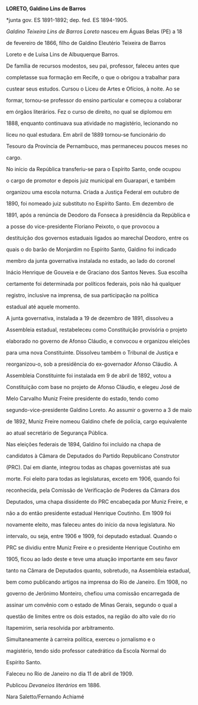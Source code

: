 **LORETO, Galdino Lins de Barros**



\*junta gov. ES 1891-1892; dep. fed. ES 1894-1905.



*Galdino Teixeira Lins de Barros Loreto* nasceu em Águas Belas (PE) a 18

de fevereiro de 1866, filho de Galdino Eleutério Teixeira de Barros

Loreto e de Luísa Lins de Albuquerque Barros.



De família de recursos modestos, seu pai, professor, faleceu antes que

completasse sua formação em Recife, o que o obrigou a trabalhar para

custear seus estudos. Cursou o Liceu de Artes e Ofícios, à noite. Ao se

formar, tornou-se professor do ensino particular e começou a colaborar

em órgãos literários. Fez o curso de direito, no qual se diplomou em

1888, enquanto continuava sua atividade no magistério, lecionando no

liceu no qual estudara. Em abril de 1889 tornou-se funcionário do

Tesouro da Província de Pernambuco, mas permaneceu poucos meses no

cargo.



No início da República transferiu-se para o Espírito Santo, onde ocupou

o cargo de promotor e depois juiz municipal em Guarapari, e também

organizou uma escola noturna. Criada a Justiça Federal em outubro de

1890, foi nomeado juiz substituto no Espírito Santo. Em dezembro de

1891, após a renúncia de Deodoro da Fonseca à presidência da República e

a posse do vice-presidente Floriano Peixoto, o que provocou a

destituição dos governos estaduais ligados ao marechal Deodoro, entre os

quais o do barão de Monjardim no Espírito Santo, Galdino foi indicado

membro da junta governativa instalada no estado, ao lado do coronel

Inácio Henrique de Gouveia e de Graciano dos Santos Neves. Sua escolha

certamente foi determinada por políticos federais, pois não há qualquer

registro, inclusive na imprensa, de sua participação na política

estadual até aquele momento.



A junta governativa, instalada a 19 de dezembro de 1891, dissolveu a

Assembleia estadual, restabeleceu como Constituição provisória o projeto

elaborado no governo de Afonso Cláudio, e convocou e organizou eleições

para uma nova Constituinte. Dissolveu também o Tribunal de Justiça e

reorganizou-o, sob a presidência do ex-governador Afonso Cláudio. A

Assembleia Constituinte foi instalada em 9 de abril de 1892, votou a

Constituição com base no projeto de Afonso Cláudio, e elegeu José de

Melo Carvalho Muniz Freire presidente do estado, tendo como

segundo-vice-presidente Galdino Loreto. Ao assumir o governo a 3 de maio

de 1892, Muniz Freire nomeou Galdino chefe de polícia, cargo equivalente

ao atual secretário de Segurança Pública.



Nas eleições federais de 1894, Galdino foi incluído na chapa de

candidatos à Câmara de Deputados do Partido Republicano Construtor

(PRC). Daí em diante, integrou todas as chapas governistas até sua

morte. Foi eleito para todas as legislaturas, exceto em 1906, quando foi

reconhecida, pela Comissão de Verificação de Poderes da Câmara dos

Deputados, uma chapa dissidente do PRC encabeçada por Muniz Freire, e

não a do então presidente estadual Henrique Coutinho. Em 1909 foi

novamente eleito, mas faleceu antes do início da nova legislatura. No

intervalo, ou seja, entre 1906 e 1909, foi deputado estadual. Quando o

PRC se dividiu entre Muniz Freire e o presidente Henrique Coutinho em

1905, ficou ao lado deste e teve uma atuação importante em seu favor

tanto na Câmara de Deputados quanto, sobretudo, na Assembleia estadual,

bem como publicando artigos na imprensa do Rio de Janeiro. Em 1908, no

governo de Jerônimo Monteiro, chefiou uma comissão encarregada de

assinar um convênio com o estado de Minas Gerais, segundo o qual a

questão de limites entre os dois estados, na região do alto vale do rio

Itapemirim, seria resolvida por arbitramento.



Simultaneamente à carreira política, exerceu o jornalismo e o

magistério, tendo sido professor catedrático da Escola Normal do

Espírito Santo.



Faleceu no Rio de Janeiro no dia 11 de abril de 1909.



Publicou *Devaneios literários* em 1886.



Nara Saletto/Fernando Achiamé



